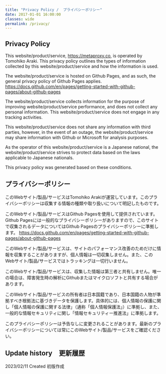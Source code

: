 ```yaml
---
title: "Privacy Policy /  プライバシーポリシー"
date: 2017-01-01 16:00:00
classes: wide
permalink: /privacy/
---
```


## Privacy Policy

This website/product/service, https://metaproxy.co, is operated by Tomohiko Araki. This privacy policy outlines the types of information collected by this website/product/service and how the information is used.

The website/product/service is hosted on Github Pages, and as such, the general privacy policy of Github Pages applies.
<https://docs.github.com/en/pages/getting-started-with-github-pages/about-github-pages>

The website/product/service collects information for the purpose of improving website/product/service performance, and does not collect any personal information. This website/product/service does not engage in any tracking activities.

This website/product/service does not share any information with third parties, however, in the event of an outage, the website/product/service may share information with Github or Microsoft for analysis purposes.

As the operator of this website/product/service is a Japanese national, the website/product/service strives to protect data based on the laws applicable to Japanese nationals.

This privacy policy was generated based on these conditions.

## プライバシーポリシー

このWebサイト/製品/サービスはTomohiko Arakiが運営しています。このプライバシーポリシーは収集する情報の種類や取り扱いについて明記したものです。

このWebサイト/製品/サービスはGithub Pagesを使用して提供されています。Github Pagesには一般的なプライバシーポリシーがありますので、このサイトで収集されるデータについてはGithub Pagesのプライバシーポリシーに準拠します。
<https://docs.github.com/en/pages/getting-started-with-github-pages/about-github-pages>

このWebサイト/製品/サービスは、サイトのパフォーマンス改善のためだけに情報を収集することがありますが、個人情報は一切収集しません。また、このWebサイト/製品/サービスではトラッキングは一切行いません。

このWebサイト/製品/サービスは、収集した情報は第三者と共有しません。唯一の場合は、障害発生時の解析にGithubまたはマイクロソフトと共有する場合があります。

このWebサイト/製品/サービスの所有者は日本国籍であり、日本国籍の人物が準拠すべき根拠法に基づきデータを保護します。具体的には、個人情報の保護に関し「個人情報の保護に関する法律」（通称「個人情報保護法」）に準拠し、また、一般的な情報セキュリティに関し「情報セキュリティー推進法」に準拠します。

このプライバシーポリシーは予告なしに変更されることがあります。最新のプライバシーポリシーについては常にこのWebサイト/製品/サービスをご確認ください。

## Update history　更新履歴

2023/02/11 Created 初版作成
